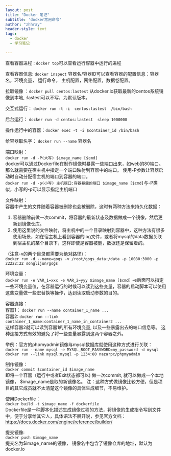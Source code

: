 ```yaml
---
layout: post
title: "Docker 笔记"
subtitle: 'docker常用命令'
author: "zhhray"
header-style: text
tags:
  - docker
  - 学习笔记

---
```


查看容器进程 : `docker top`可以查看运行容器中运行的进程  

查看容器信息: `docker inspect` 容器名/容器ID可以查看容器的配置信息：容器名，环境变量， 运行命令， 主机配置，网络配置，数据卷配置。  

拉取镜像 ：`docker pull centos:lastest` 从docker.io获取最新的centos系统镜像到本地, :lastest可以不写，为默认版本。  

交互式运行： `docker run -t -i  centos:lastest  /bin/bash`  

后台运行： `docker run -d centos:lastest  sleep 1000000`  

操作运行中的容器：`docker exec -t -i $container_id /bin/bash`  

给容器取名字： `docker run --name` 容器名  

端口映射：  
    `docker run -d -P(大写) $image_name [$cmd]`  
    docker可以通过Dockerfile在制作镜像时暴露一些端口出来，如web的80端口。 那么就需要在宿主机中指定一个端口映射到容器中的端口。 
    使用-P参数让容器启动时自动分配宿主机的端口到容器的端口。  
    `docker run -d -p(小写) 主机端口:容器暴露的端口 $image_name [$cmd]`与-P类似，小写的-p可以显示指定主机端口  

文件映射：  
容器中产生的文件随着容器被删除也会被删除，这时有两种方法来持久化数据：  
  1. 容器删除前做一次commit，将容器的最新状态及数据做成一个镜像，然后更新到镜像仓库。  
  2. 使用这里说的文件映射，将主机中的一个目录映射到容器中，这种方法有很多使用场景，如在宿主机上看到容器的log文件，或者将mysql的data数据关联到宿主机的某个目录下，这样即使是容器被删，数据还是保留着的。  

（注意-v的两个目录都需要为绝对路径）：  
  `docker run -d --name=gogs -v /root/gogs_data:/data -p 10080:3000 -p 22222:22 songlijun/gogs`  

环境变量：  
  `docker run -e VAR_1=xxx -e VAR_2=yyy $image_name [$cmd]` -e后面可以指定一些环境变量值，在容器运行的时候可以读到这些变量，容器的启动脚本可以使用这些变量做一些宏替换等操作，达到读取启动参数的目的。  

容器连接：  
  容器1： `docker run --name container_1_name ...`  
  容器2:  `docker run --link container_1_name:container_1_name_in_container2 ...`  
这样容器2就可以读到容器1的所有环境变量, 以及一些暴露出去的端口信息等。 这种连接方式有效的避免了将一些变量暴露到这两个容器之外。
 
举例：官方的phpmyadmin镜像与mysql数据库就使用这种方式进行关联：   
  `docker run --name mysql -e MYSQL_ROOT_PASSWORD=my_password -d mysql`  
  `docker run --link mysql:mysql -p 1234:80 nazarpc/phpmyadmin`  

制作镜像：  
  `docker commit $container_id $image_name`  
  即将一个容器（运行中或者Exit状态都可以) 做一次commit, 就可以做成一个本地镜像， $image_name是取的新镜像名。 
  注：这种方式做镜像比较方便，但是项目的其它成员就不太清楚这个镜像的具体生成细节，不易维护。 

使用Dockerfile：  
  `docker build -t $image_name -f dockerfile`  
  Dockerfile是一种脚本化描述生成镜像过程的方法，将镜像的生成指令写到文件中，便于分享给其它人，具体语法不展开说，参见官方文档： https://docs.docker.com/engine/reference/builder/  

提交镜像:  
  `docker push $image_name`  
提交名为$image_name的镜像， 镜像名中包含了镜像仓库的地址，默认为docker.io  
